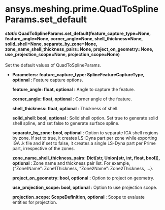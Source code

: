 # ansys.meshing.prime.QuadToSplineParams.set_default

#### *static* QuadToSplineParams.set_default(feature_capture_type=None, feature_angle=None, corner_angle=None, shell_thickness=None, solid_shell=None, separate_by_zone=None, zone_name_shell_thickness_pairs=None, project_on_geometry=None, use_projection_scope=None, projection_scope=None)

Set the default values of QuadToSplineParams.

* **Parameters:**
  **feature_capture_type: SplineFeatureCaptureType, optional**
  : Feature capture options.

  **feature_angle: float, optional**
  : Angle to capture the feature.

  **corner_angle: float, optional**
  : Corner angle of the feature.

  **shell_thickness: float, optional**
  : Thickness of shell.

  **solid_shell: bool, optional**
  : Solid shell option. Set true to generate solid shell spline, and set false to generate surface spline.

  **separate_by_zone: bool, optional**
  : Option to separate IGA shell regions by zone. If set to true, it creates LS-Dyna part per zone while exporting IGA .k file and if set to false, it creates a single LS-Dyna part per Prime part, irrespective of the zones.

  **zone_name_shell_thickness_pairs: Dict[str, Union[str, int, float, bool]], optional**
  : Zone name and thickness pair list. For example, {“Zone1Name”: Zone1Thickness, “Zone2Name”: Zone2Thickness, …}.

  **project_on_geometry: bool, optional**
  : Option to project on geometry.

  **use_projection_scope: bool, optional**
  : Option to use projection scope.

  **projection_scope: ScopeDefinition, optional**
  : Scope to evaluate entities for projection.

<!-- !! processed by numpydoc !! -->
